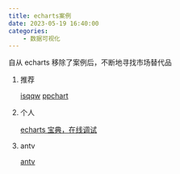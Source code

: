 ```yaml
---
title: echarts案例
date: 2023-05-19 16:40:00
categories:
    - 数据可视化
---
```


自从 echarts 移除了案例后，不断地寻找市场替代品

1. 推荐

    [isqqw](https://www.isqqw.com/)
    [ppchart](https://ppchart.com/)

2. 个人

    [echarts 宝典，在线调试](https://data-screen-plan-soupjian.vercel.app/)

3. antv

    [antv](https://antv-2018.alipay.com/zh-cn/index.html)
